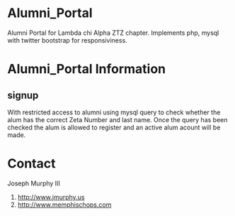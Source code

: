 Alumni_Portal
=============

Alumni Portal for Lambda chi Alpha ZTZ chapter.
Implements php, mysql with twitter bootstrap for 
responsiviness.

Alumni_Portal Information
=============

signup
---------
With restricted access to alumni using mysql query to check whether 
the alum has the correct Zeta Number and last name. Once the query has 
been checked the alum is allowed to register and an active alum acount
will be made. 



Contact
=============
Joseph Murphy III
1. http://www.jmurphy.us
2. http://www.memphischops.com
